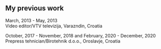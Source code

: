 ## My previous work
March, 2013 - May, 2013 <br>
Video editor/VTV televizija, Varazndin, Croatia


October, 2017 - November, 2018 and February, 2020 - December, 2020 <br>
Prepress tehnician/Birotehnik d.o.o., Oroslavje, Croatia

